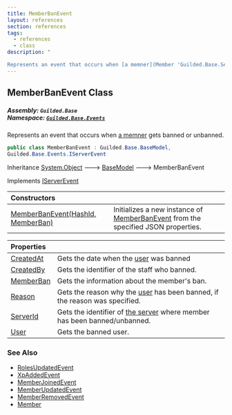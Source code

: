 ```yaml
---
title: MemberBanEvent
layout: references
section: references
tags:
  - references
  - class
description: "

Represents an event that occurs when [a memner](Member 'Guilded.Base.Servers.Member') gets banned or unbanned."
---
```


## MemberBanEvent Class
##### **Assembly:** `Guilded.Base`<br/>**Namespace:** [`Guilded.Base.Events`](Guilded.Base.Events 'Guilded.Base.Events')

Represents an event that occurs when [a memner](Member 'Guilded.Base.Servers.Member') gets banned or unbanned.

```csharp
public class MemberBanEvent : Guilded.Base.BaseModel,
Guilded.Base.Events.IServerEvent
```

Inheritance [System.Object](https://docs.microsoft.com/en-us/dotnet/api/System.Object 'System.Object') &#129106; [BaseModel](BaseModel 'Guilded.Base.BaseModel') &#129106; MemberBanEvent

Implements [IServerEvent](IServerEvent 'Guilded.Base.Events.IServerEvent')

| Constructors | |
| :--- | :--- |
| [MemberBanEvent(HashId, MemberBan)](MemberBanEvent.MemberBanEvent(HashId,MemberBan) 'Guilded.Base.Events.MemberBanEvent.MemberBanEvent(Guilded.Base.HashId, Guilded.Base.Servers.MemberBan)') | Initializes a new instance of [MemberBanEvent](MemberBanEvent 'Guilded.Base.Events.MemberBanEvent') from the specified JSON properties. |

| Properties | |
| :--- | :--- |
| [CreatedAt](MemberBanEvent.CreatedAt 'Guilded.Base.Events.MemberBanEvent.CreatedAt') | Gets the date when the [user](MemberBan.User 'Guilded.Base.Servers.MemberBan.User') was banned |
| [CreatedBy](MemberBanEvent.CreatedBy 'Guilded.Base.Events.MemberBanEvent.CreatedBy') | Gets the identifier of the staff who banned. |
| [MemberBan](MemberBanEvent.MemberBan 'Guilded.Base.Events.MemberBanEvent.MemberBan') | Gets the information about the member's ban. |
| [Reason](MemberBanEvent.Reason 'Guilded.Base.Events.MemberBanEvent.Reason') | Gets the reason why the [user](MemberBan.User 'Guilded.Base.Servers.MemberBan.User') has been banned, if the reason was specified. |
| [ServerId](MemberBanEvent.ServerId 'Guilded.Base.Events.MemberBanEvent.ServerId') | Gets the identifier of [the server](Server 'Guilded.Base.Servers.Server') where member has been banned/unbanned. |
| [User](MemberBanEvent.User 'Guilded.Base.Events.MemberBanEvent.User') | Gets the banned user. |

### See Also
- [RolesUpdatedEvent](RolesUpdatedEvent 'Guilded.Base.Events.RolesUpdatedEvent')
- [XpAddedEvent](XpAddedEvent 'Guilded.Base.Events.XpAddedEvent')
- [MemberJoinedEvent](MemberJoinedEvent 'Guilded.Base.Events.MemberJoinedEvent')
- [MemberUpdatedEvent](MemberUpdatedEvent 'Guilded.Base.Events.MemberUpdatedEvent')
- [MemberRemovedEvent](MemberRemovedEvent 'Guilded.Base.Events.MemberRemovedEvent')
- [Member](Member 'Guilded.Base.Servers.Member')